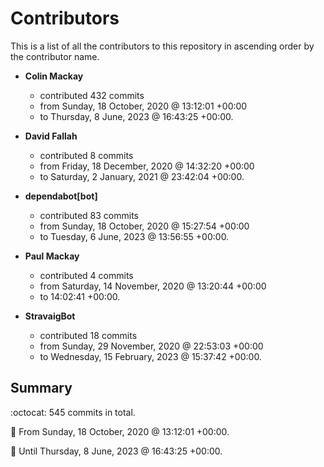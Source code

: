# Contributors

This is a list of all the contributors to this repository in ascending order by the contributor name.

- **Colin Mackay**
  - contributed 432 commits
  - from Sunday, 18 October, 2020 @ 13:12:01 +00:00
  - to Thursday, 8 June, 2023 @ 16:43:25 +00:00.

- **David Fallah**
  - contributed 8 commits
  - from Friday, 18 December, 2020 @ 14:32:20 +00:00
  - to Saturday, 2 January, 2021 @ 23:42:04 +00:00.

- **dependabot[bot]**
  - contributed 83 commits
  - from Sunday, 18 October, 2020 @ 15:27:54 +00:00
  - to Tuesday, 6 June, 2023 @ 13:56:55 +00:00.

- **Paul Mackay**
  - contributed 4 commits
  - from Saturday, 14 November, 2020 @ 13:20:44 +00:00
  - to 14:02:41 +00:00.

- **StravaigBot**
  - contributed 18 commits
  - from Sunday, 29 November, 2020 @ 22:53:03 +00:00
  - to Wednesday, 15 February, 2023 @ 15:37:42 +00:00.

## Summary

:octocat: 545 commits in total.

:date: From Sunday, 18 October, 2020 @ 13:12:01 +00:00.

:date: Until Thursday, 8 June, 2023 @ 16:43:25 +00:00.

